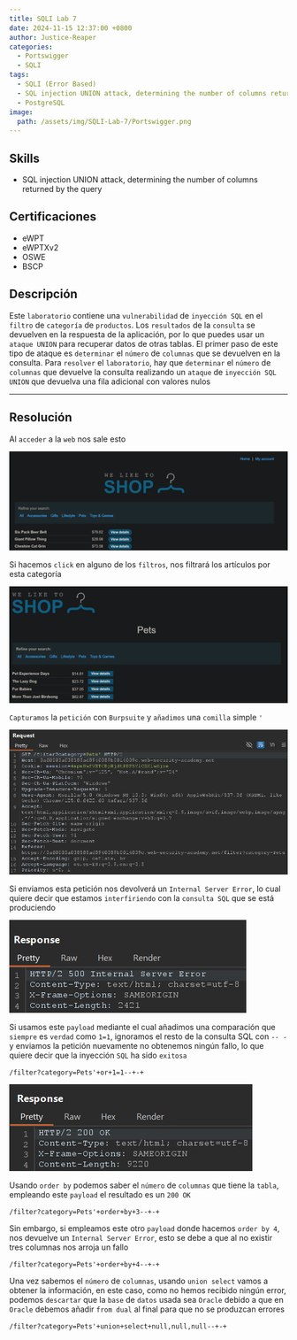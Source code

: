 ```yaml
---
title: SQLI Lab 7
date: 2024-11-15 12:37:00 +0800
author: Justice-Reaper
categories:
  - Portswigger
  - SQLI
tags:
  - SQLI (Error Based)
  - SQL injection UNION attack, determining the number of columns returned by the query
  - PostgreSQL
image:
  path: /assets/img/SQLI-Lab-7/Portswigger.png
---
```


## Skills

- SQL injection UNION attack, determining the number of columns returned by the query

## Certificaciones

- eWPT
- eWPTXv2
- OSWE
- BSCP
  
## Descripción

Este `laboratorio` contiene una `vulnerabilidad` de `inyección SQL` en el `filtro` de `categoría` de `productos`. Los `resultados` de la `consulta` se devuelven en la respuesta de la aplicación, por lo que puedes usar un `ataque UNION` para recuperar datos de otras tablas. El primer paso de este tipo de ataque es `determinar` el `número` de `columnas` que se devuelven en la consulta. Para `resolver` el `laboratorio`, hay que `determinar` el `número` de `columnas` que devuelve la consulta realizando un `ataque` de `inyección SQL UNION` que devuelva una fila adicional con valores nulos

---
## Resolución

Al `acceder` a la `web` nos sale esto

![](/assets/img/SQLI-Lab-7/image_1.png)

Si hacemos `click` en alguno de los `filtros`, nos filtrará los artículos por esta categoría

![](/assets/img/SQLI-Lab-7/image_2.png)

`Capturamos` la `petición` con `Burpsuite` y `añadimos` una `comilla` simple `'`

![](/assets/img/SQLI-Lab-7/image_3.png)

Si enviamos esta petición nos devolverá un `Internal Server Error`, lo cual quiere decir que estamos `interfiriendo` con la `consulta SQL` que se está produciendo

![](/assets/img/SQLI-Lab-7/image_4.png)

Si usamos este `payload` mediante el cual añadimos una comparación que `siempre` es `verdad` como `1=1`, ignoramos el resto de la consulta SQL con `-- - ` y enviamos la petición nuevamente no obtenemos ningún fallo, lo que quiere decir que la inyección `SQL` ha sido `exitosa`

```
/filter?category=Pets'+or+1=1--+-+
```

![](/assets/img/SQLI-Lab-7/image_5.png)

Usando `order by` podemos saber el `número` de `columnas` que tiene la `tabla`, empleando este `payload` el resultado es un `200 OK`

```
/filter?category=Pets'+order+by+3--+-+
```

Sin embargo, si empleamos este otro `payload` donde hacemos `order by 4`, nos devuelve un `Internal Server Error`, esto se debe a que al no existir tres columnas nos arroja un fallo

```
/filter?category=Pets'+order+by+4--+-+
```

Una vez sabemos el `número` de `columnas`, usando `union select` vamos a obtener la información, en este caso, como no hemos recibido ningún error, podemos `descartar` que la `base` de `datos` usada sea `Oracle` debido a que en `Oracle` debemos añadir `from dual` al final para que no se produzcan errores

```
/filter?category=Pets'+union+select+null,null,null--+-+
```
